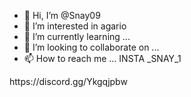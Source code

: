 - 👋 Hi, I’m @Snay09
- 👀 I’m interested in agario 
- 🌱 I’m currently learning ...
- 💞️ I’m looking to collaborate on ...
- 📫 How to reach me ...
INSTA _SNAY_1 
<!---
Snay09/Snay09 is a ✨ special ✨ repository because its `README.md` (this file) appears on your GitHub profile.
You can click the Preview link to take a look at your changes.
--->https://discord.gg/Ykgqjpbw

